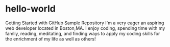 # hello-world
Getting Started with GitHub Sample Repository
I'm a very eager an aspiring web developer located in Boston,MA. I enjoy coding, spending time with my famliy, reading, meditating, and finding ways to apply my coding skills for the enrichment of my life as well as others!
